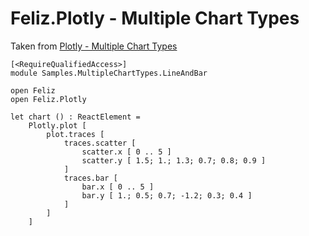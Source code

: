 # Feliz.Plotly - Multiple Chart Types

Taken from [Plotly - Multiple Chart Types](https://plot.ly/javascript/graphing-multiple-chart-types/)

```fsharp:plotly-chart-multiplecharttypes-lineandbar
[<RequireQualifiedAccess>]
module Samples.MultipleChartTypes.LineAndBar

open Feliz
open Feliz.Plotly

let chart () : ReactElement =
    Plotly.plot [
        plot.traces [
            traces.scatter [
                scatter.x [ 0 .. 5 ]
                scatter.y [ 1.5; 1.; 1.3; 0.7; 0.8; 0.9 ]
            ]
            traces.bar [
                bar.x [ 0 .. 5 ]
                bar.y [ 1.; 0.5; 0.7; -1.2; 0.3; 0.4 ]
            ]
        ]
    ]

```
